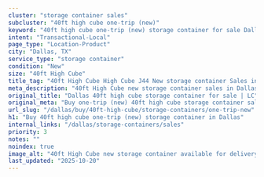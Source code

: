 ```yaml
---
cluster: "storage container sales"
subcluster: "40ft high cube one-trip (new)"
keyword: "40ft high cube one-trip (new) storage container for sale Dallas, TX"
intent: "Transactional-Local"
page_type: "Location-Product"
city: "Dallas, TX"
service_type: "storage container"
condition: "New"
size: "40ft High Cube"
title_tag: "40ft High Cube High Cube J44 New storage container Sales in Dallas | LC Container"
meta_description: "40ft High Cube new storage container sales in Dallas. High cube containers with extra height. Fast delivery, competitive pricing. Serving storage containers area. Quote ID: 70V. Call (214) 524-4168 for your free quote today."
original_title: "Dallas 40ft high cube storage container for sale | LC"
original_meta: "Buy one-trip (new) 40ft high cube storage container sale with local delivery in Dallas, TX. LC Container — local Since 2003. Request a fast quote today."
url_slug: "/dallas/buy/40ft-high-cube/storage-containers/one-trip-new"
h1: "Buy 40ft high cube one-trip (new) storage container in Dallas"
internal_links: "/dallas/storage-containers/sales"
priority: 3
notes: ""
noindex: true
image_alt: "40ft High Cube new storage container available for delivery in Dallas"
last_updated: "2025-10-20"
---
```


<!-- TODO: Add unique city/inventory copy, images, and internal links here. -->
